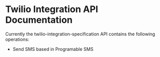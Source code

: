 # Twilio Integration API Documentation

Currently the twilio-integration-specification API contains the following operations:
* Send SMS based in Programable SMS
